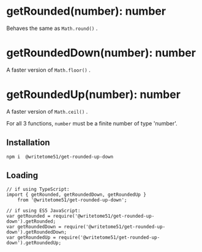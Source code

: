 # getRounded(number): number

Behaves the same as `Math.round()` .

# getRoundedDown(number): number

A faster version of `Math.floor()` .
 
# getRoundedUp(number): number

A faster version of `Math.ceil()` .

For all 3 functions, `number` must be a finite number of type 'number'.


## Installation

`npm i  @writetome51/get-rounded-up-down`

## Loading
```
// if using TypeScript:
import { getRounded, getRoundedDown, getRoundedUp } 
    from '@writetome51/get-rounded-up-down';
    
// if using ES5 JavaScript:
var getRounded = require('@writetome51/get-rounded-up-down').getRounded;
var getRoundedDown = require('@writetome51/get-rounded-up-down').getRoundedDown;
var getRoundedUp = require('@writetome51/get-rounded-up-down').getRoundedUp;
```
